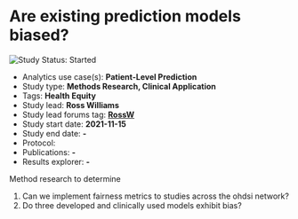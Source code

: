 Are existing prediction models biased?
=============

<img src="https://img.shields.io/badge/Study%20Status-Started-blue.svg" alt="Study Status: Started">

- Analytics use case(s): **Patient-Level Prediction**
- Study type: **Methods Research, Clinical Application**
- Tags: **Health Equity**
- Study lead: **Ross Williams**
- Study lead forums tag: **[RossW](https://forums.ohdsi.org/u/RossW)**
- Study start date: **2021-11-15**
- Study end date: **-**
- Protocol: 
- Publications: **-**
- Results explorer: **-**

Method research to determine 
1) Can we implement fairness metrics to studies across the ohdsi network?
2) Do three developed and clinically used models exhibit bias?

